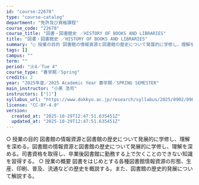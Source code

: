 ```yaml
---
id: "course:22678"
type: "course-catalog"
department: "免許及び資格課程"
course_code: "22678"
course_title: "図書・図書館史 ／HISTORY OF BOOKS AND LIBRARIES"
title: "図書・図書館史 ／HISTORY OF BOOKS AND LIBRARIES"
summary: "○ 授業の目的 図書館の情報資源と図書館の歴史について発展的に学修し、理解を深める。図書館の情報資源と図書館の歴史について発展的に学修し、理解を深める。司書資格を取得し、卒業後図書館に勤務する上で欠くことのできない知識を習得する。 ○ 授業…"
tags: []
campus: ""
term: ""
period: "火4／Tue 4"
course_type: "春学期／Spring"
credits: 2
year: "2025年度／2025 Academic Year 春学期／SPRING SEMESTER"
main_instructor: "小黒 浩司"
instructors: ["[]"]
syllabus_url: "https://www.dokkyo.ac.jp/research/syllabus/2025/0902/0902_22678_ja_JP.html"
license: "CC-BY-4.0"
version:
  created_at: "2025-10-29T12:47:51.635451Z"
  updated_at: "2025-10-29T12:47:51.635451Z"
---
```

○ 授業の目的 図書館の情報資源と図書館の歴史について発展的に学修し、理解を深める。図書館の情報資源と図書館の歴史について発展的に学修し、理解を深める。司書資格を取得し、卒業後図書館に勤務する上で欠くことのできない知識を習得する。 ○ 授業の概要 図書をはじめとする各種図書館情報資源の形態、生産、印刷、普及、流通などの歴史を概説する。また、図書館の歴史的発展について解説する。
